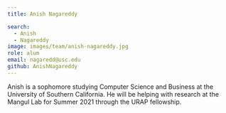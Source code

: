 ```yaml
---
title: Anish Nagareddy

search:
  - Anish
  - Nagareddy
image: images/team/anish-nagareddy.jpg
role: alum
email: nagaredd@usc.edu
github: AnishNagareddy
---
```


Anish is a sophomore studying Computer Science and Business at the University of Southern California. He will be helping with research at the Mangul Lab for Summer 2021 through the URAP fellowship.
